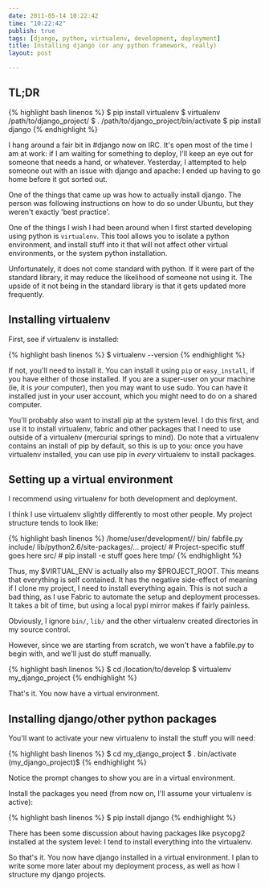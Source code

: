 ```yaml
---
date: 2011-05-14 10:22:42
time: "10:22:42"
publish: true
tags: [django, python, virtualenv, development, deployment]
title: Installing django (or any python framework, really)
layout: post

---
```



## TL;DR

{% highlight bash linenos %}
$ pip install virtualenv
$ virtualenv /path/to/django_project/
$ . /path/to/django_project/bin/activate
$ pip install django
{% endhighlight %}

I hang around a fair bit in #django now on IRC. It's open most of the time I am at work: if I am waiting for something to deploy, I'll keep an eye out for someone that needs a hand, or whatever. Yesterday, I attempted to help someone out with an issue with django and apache: I ended up having to go home before it got sorted out.

One of the things that came up was how to actually install django. The person was following instructions on how to do so under Ubuntu, but they weren't exactly 'best practice'.

One of the things I wish I had been around when I first started developing using python is ``virtualenv``.  This tool allows you to isolate a python environment, and install stuff into it that will not affect other virtual environments, or the system python installation.

Unfortunately, it does not come standard with python. If it were part of the standard library, it may reduce the likelihood of someone not using it. The upside of it not being in the standard library is that it gets updated more frequently.

## Installing virtualenv

First, see if virtualenv is installed:

{% highlight bash linenos %}
$ virtualenv --version
{% endhighlight %}

If not, you'll need to install it. You can install it using ``pip`` or ``easy_install``, if you have either of those installed. If you are a super-user on your machine (ie, it is _your_ computer), then you may want to use sudo. You can have it installed just in your user account, which you might need to do on a shared computer.

You'll probably also want to install pip at the system level. I do this first, and use it to install virtualenv, fabric and other packages that I need to use outside of a virtualenv (mercurial springs to mind). Do note that a virtualenv contains an install of pip by default, so this is up to you: once you have virtualenv installed, you can use pip in _every_ virtualenv to install packages.

## Setting up a virtual environment

I recommend using virtualenv for both development and deployment.

I think I use virtualenv slightly differently to most other people. My project structure tends to look like:

{% highlight bash linenos %}
/home/user/development/<project-name>/
    bin/
    fabfile.py
    include/
    lib/python2.6/site-packages/...
    project/
        # Project-specific stuff goes here
    src/
        # pip install -e stuff goes here
    tmp/
{% endhighlight %}

Thus, my $VIRTUAL_ENV is actually also my $PROJECT_ROOT. This means that everything is self contained. It has the negative side-effect of meaning if I clone my project, I need to install everything again. This is not such a bad thing, as I use Fabric to automate the setup and deployment processes. It takes a bit of time, but using a local pypi mirror makes if fairly painless.

Obviously, I ignore ``bin/``, ``lib/`` and the other virtualenv created directories in my source control.

However, since we are starting from scratch, we won't have a fabfile.py to begin with, and we'll just do stuff manually.

{% highlight bash linenos %}
$ cd /location/to/develop
$ virtualenv my_django_project
{% endhighlight %}

That's it. You now have a virtual environment.

## Installing django/other python packages

You'll want to activate your new virtualenv to install the stuff you will need:

{% highlight bash linenos %}
$ cd my_django_project
$ . bin/activate
(my_django_project)$
{% endhighlight %}
    
Notice the prompt changes to show you are in a virtual environment.

Install the packages you need (from now on, I'll assume your virtualenv is active):

{% highlight bash linenos %}
    $ pip install django
{% endhighlight %}

There has been some discussion about having packages like psycopg2 installed at the system level: I tend to install everything into the virtualenv.

So that's it. You now have django installed in a virtual environment. I plan to write some more later about my deployment process, as well as how I structure my django projects.